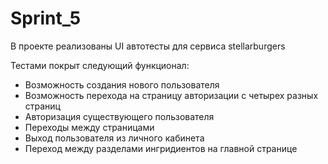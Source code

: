 # Sprint_5

В проекте реализованы UI автотесты для сервиса stellarburgers

Тестами покрыт следующий функционал:

<ul>
    <li>Возможность создания нового пользователя</li>
    <li>Возможность перехода на страницу авторизации с четырех разных страниц</li>
    <li>Авторизация существующего пользователя</li>
    <li>Переходы между страницами</li>
    <li>Выход пользователя из личного кабинета</li>
    <li>Переход между разделами ингридиентов на главной странице</li>
  </ul>